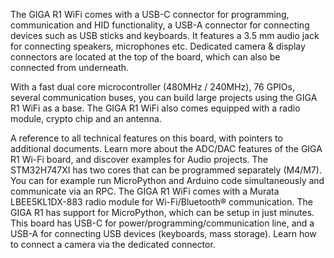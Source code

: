 <FeatureDescription>

The GIGA R1 WiFi comes with a USB-C connector for programming, communication and HID functionality, a USB-A connector for connecting devices such as USB sticks and keyboards. It features a 3.5 mm audio jack for connecting speakers, microphones etc. Dedicated camera & display connectors are located at the top of the board, which can also be connected from underneath. 

With a fast dual core microcontroller (480MHz / 240MHz), 76 GPIOs, several communication buses, you can build large projects using the GIGA R1 WiFi as a base. The GIGA R1 WiFi also comes equipped with a radio module, crypto chip and an antenna.

</FeatureDescription>

<FeatureList>

<Feature title="Cheat Sheet" image="mega-form-factor">
A reference to all technical features on this board, with pointers to additional documents.
<FeatureLink title="Cheat Sheet" url="/tutorials/giga-r1-wifi/cheat-sheet"/>
</Feature>

<Feature title="Advanced ADC/DAC" image="microphone">
Learn more about the ADC/DAC features of the GIGA R1 Wi-Fi board, and discover examples for Audio projects.
<FeatureLink title="ADC/DAC Guide" url="/tutorials/giga-r1-wifi/giga-audio"/>
</Feature>

<Feature title="Dual Core" image="mcu">
The STM32H747XI has two cores that can be programmed separately (M4/M7). You can for example run MicroPython and Arduino code simultaneously and communicate via an RPC.

<FeatureLink title="DUAL CORE GUIDE" url="/tutorials/giga-r1-wifi/giga-dual-core"/>
</Feature>

<Feature title="Wi-Fi/Bluetooth®" image="connection">
The GIGA R1 WiFi comes with a Murata LBEE5KL1DX-883 radio module for Wi-Fi/Bluetooth® communication.

<FeatureLink title="See Documentation" url="/tutorials/giga-r1-wifi/cheat-sheet#wi-fi--bluetooth-le"/>
</Feature>

<Feature title="MicroPython" image="python">
The GIGA R1 has support for MicroPython, which can be setup in just minutes.

<FeatureLink title="Install MicroPython" url="/tutorials/giga-r1-wifi/giga-micropython"/>
</Feature>

<Feature title="USB" image="usb">
This board has USB-C for power/programming/communication line, and a USB-A for connecting USB devices (keyboards, mass storage).

<FeatureLink title="USB Guide" url="/tutorials/giga-r1-wifi/giga-usb"/>
</Feature>

<Feature title="Camera Support" image="camera">
Learn how to connect a camera via the dedicated connector.
<FeatureLink title="Camera Guide" url="/tutorials/giga-r1-wifi/giga-camera"/>
</Feature>


</FeatureList>
